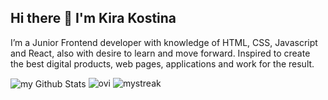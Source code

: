 ## Hi there 👋 I'm Kira Kostina
I’m a Junior Frontend developer with knowledge of HTML, CSS, Javascript and React, also with desire to learn and move forward. Inspired to create the best digital products, web pages, applications and work for the result.

<img align="center" src="https://github-readme-stats.vercel.app/api?username=KiraKostina&include_all_commits=true&count_private=true&show_icons=true&line_height=20&title_color=2B5BBD&icon_color=1124BB&text_color=A1A1A1&bg_color=0,000000,130F40" alt="my Github Stats"/>
<img src="https://github-readme-stats.vercel.app/api/top-langs?username=KiraKostina&show_icons=true&locale=en&layout=compact&theme=tokyonight" alt="ovi" />
<img src="https://github-readme-streak-stats.herokuapp.com/?user=KiraKostina&theme=tokyonight" alt="mystreak"/>
<!--
**KiraKostina/KiraKostina** is a ✨ _special_ ✨ repository because its `README.md` (this file) appears on your GitHub profile.

Here are some ideas to get you started:

- 🔭 I’m currently working on ...
- 🌱 I’m currently learning ...
- 👯 I’m looking to collaborate on ...
- 🤔 I’m looking for help with ...
- 💬 Ask me about ...
- 📫 How to reach me: ...
- 😄 Pronouns: ...
- ⚡ Fun fact: ...
-->
